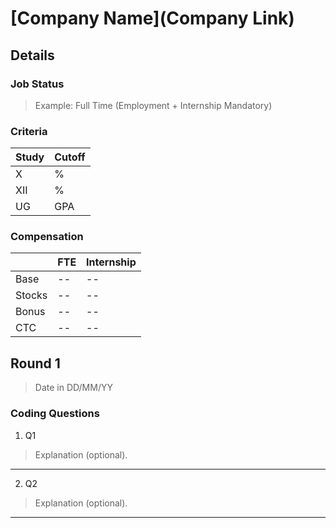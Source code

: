 # [Company Name](Company Link)

## Details

### Job Status

> Example: Full Time (Employment + Internship Mandatory)

### Criteria

|Study|Cutoff|
|-----|------|
|X|%|
|XII|%|
|UG|GPA|

[comment]: # (Any other details go under this. This is a comment)

### Compensation

||FTE|Internship|
|--|-----|------|
|Base|--|--|
|Stocks|--|--|
|Bonus|--|--|
|CTC|--|--|

[comment]: # (Details about the rounds go under this comment.)

## Round 1

> Date in DD/MM/YY

[comment]: # (Summary of the sections and experience below this comment.)

### Coding Questions

1. Q1

> Explanation (optional).

[comment]: # (Add any resources or links or code to this question under this comment.)

---

2. Q2

> Explanation (optional).

[comment]: # (Add any resources or links or code to this question under this comment.)

---

